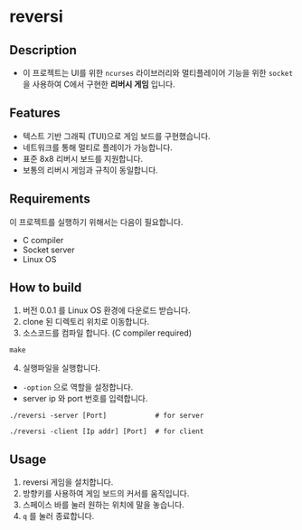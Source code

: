 # reversi

## Description

* 이 프로젝트는 UI를 위한 `ncurses` 라이브러리와 멀티플레이어 기능을 위한 `socket`을 사용하여 C에서 구현한 **리버시 게임** 입니다.

## Features

* 텍스트 기반 그래픽 (TUI)으로 게임 보드를 구현했습니다.
* 네트워크를 통해 멀티로 플레이가 가능합니다.
* 표준 8x8 리버시 보드를 지원합니다.
* 보통의 리버시 게임과 규칙이 동일합니다.

## Requirements

이 프로젝트를 실행하기 위해서는 다음이 필요합니다.

* C compiler
* Socket server
* Linux OS

## How to build

1. 버전 0.0.1 를 Linux OS 환경에 다운로드 받습니다.
2. clone 된 디렉토리 위치로 이동합니다.
3. 소스코드를 컴파일 합니다. (C compiler required)

```
make
```

4. 실행파일을 실행합니다.

  * `-option` 으로 역할을 설정합니다.
  * server ip 와 port 번호를 입력합니다.
  
  ```
  ./reversi -server [Port]            # for server
  ```
  ```
  ./reversi -client [Ip addr] [Port]  # for client
  ```
  
  ## Usage
  
  1. reversi 게임을 설치합니다.
  2. 방향키를 사용하여 게임 보드의 커서를 움직입니다.
  3. 스페이스 바를 눌러 원하는 위치에 말을 놓습니다.
  4. `q` 를 눌러 종료합니다.

